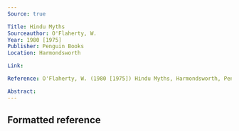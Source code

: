 ```yaml
---
Source: true

Title: Hindu Myths
Sourceauthor: O'Flaherty, W.
Year: 1980 [1975]
Publisher: Penguin Books
Location: Harmondsworth

Link:

Reference: O'Flaherty, W. (1980 [1975]) Hindu Myths, Harmondsworth, Penguin Books.

Abstract: 
---
```


## Formatted reference
